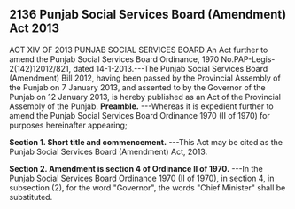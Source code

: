## 2136 Punjab Social Services Board (Amendment) Act 2013
ACT XIV OF 2013
PUNJAB SOCIAL SERVICES BOARD
An Act further to amend the Punjab Social
Services Board Ordinance, 1970
No.PAP-Legis-2(142)12012/821, dated 14-1-2013.---The Punjab Social Services Board (Amendment) Bill 2012, having been passed by the Provincial Assembly of the Punjab on 7 January 2013, and assented to by the Governor of the Punjab on 12 January 2013, is hereby published as an Act of the Provincial Assembly of the Punjab.
**Preamble.**
---Whereas it is expedient further to amend the Punjab Social Services Board Ordinance 1970 (II of 1970) for purposes hereinafter appearing;

**Section 1. Short title and commencement.**
---This Act may be cited as the Punjab Social Services Board (Amendment) Act, 2013.

**Section 2. Amendment is section 4 of Ordinance II of 1970.**
---In the Punjab Social Services Board Ordinance 1970 (II of 1970), in section 4, in subsection (2), for the word "Governor", the words "Chief Minister" shall be substituted.


